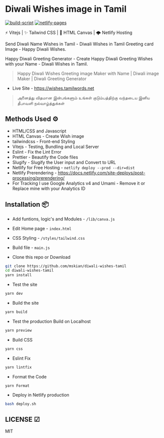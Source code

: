 # Diwali Wishes image in Tamil  

[![build-script](https://github.com/mskian/diwali-wishes-tamil/actions/workflows/build.yml/badge.svg)](https://github.com/mskian/diwali-wishes-tamil/actions/workflows/build.yml) [![netlify-pages](https://github.com/mskian/diwali-wishes-tamil/actions/workflows/deploy.yml/badge.svg)](https://github.com/mskian/diwali-wishes-tamil/actions/workflows/deploy.yml)  

⚡ Vitejs | ✨ Tailwind CSS | 📸 HTML Canvas  | 🌩 Netlify Hosting

Send Diwali Name Wishes in Tamil - Diwali Wishes in Tamil Greeting card Image - Happy Diwali Wishes.  

Happy Diwali Greeting Generator - Create Happy Diwali Greeting Wishes with your Name - Diwali Wishes in Tamil.  

> Happy Diwali Wishes Greeting image Maker with Name  | Diwali image Maker | Diwali Greeting Generator  

- Live Site - <https://wishes.tamilwords.net>  

> அனைத்து விதமான இன்பங்களும் உங்கள் குடும்பத்திற்கு வந்தடைய இனிய தீபாவளி நல்வாழ்த்துக்கள்  

## Methods Used ⚙

- HTML/CSS and Javascript
- HTML Canvas - Create Wish image
- tailwindcss - Front-end Styling
- Vitejs - Testing, Bundling and Local Server
- Eslint - Fix the Lint Error
- Prettier - Beautify the Code files
- Slugify - Slugify the User input and Convert to URL
- Netlify for Free Hosting - `netlify deploy --prod --dir=dist`
- Netlify Prerendering - <https://docs.netlify.com/site-deploys/post-processing/prerendering/>
- For Tracking I use Google Analytics v4 and Umami - Remove it or Replace mine with your Analytics ID

## Installation 📦

- Add funtions, logic's and Modules - `/lib/canva.js`
- Edit Home page - `index.html`
- CSS Styling - `/styles/tailwind.css`
- Build file - `main.js`

- Clone this repo or Download

```sh
git clone https://github.com/mskian/diwali-wishes-tamil
cd diwali-wishes-tamil
yarn install
```

- Test the site

```sh
yarn dev
```

- Build the site

```sh
yarn build
```

- Test the production Build on Localhost

```sh
yarn preview
```

- Build CSS

```sh
yarn css
```

- Eslint Fix

```sh
yarn lintfix
```

- Format the Code

```sh
yarn Format
```

- Deploy in Netlify production

```sh
bash deploy.sh
```

## LICENSE ☑

MIT
